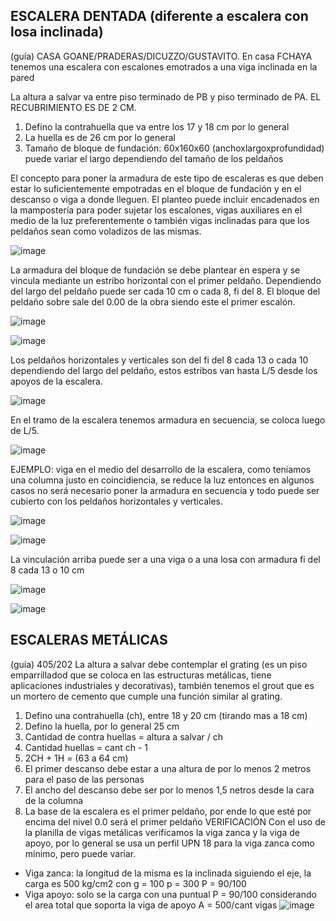 ## ESCALERA DENTADA (diferente a escalera con losa inclinada)
(guía) CASA GOANE/PRADERAS/DICUZZO/GUSTAVITO. En casa FCHAYA tenemos una escalera con escalones emotrados a una viga inclinada en la pared

La altura a salvar va entre piso terminado de PB y piso terminado de PA. EL RECUBRIMIENTO ES DE 2 CM.
 1. Defino la contrahuella que va entre los 17 y 18 cm por lo general
 2. La huella es de 26 cm por lo general
 3. Tamaño de bloque de fundación: 60x160x60 (anchoxlargoxprofundidad) puede variar el largo dependiendo del tamaño de los peldaños

El concepto para poner la armadura de este tipo de escaleras es que deben estar lo suficientemente empotradas en el bloque de fundación y en el descanso o viga a donde lleguen. El planteo puede incluir encadenados en la mampostería para poder sujetar los escalones, vigas auxiliares en el medio de la luz preferentemente o también vigas inclinadas para que los peldaños sean como voladizos de las mismas.

![image](https://github.com/miligalarza/FUNDAMENTA-ING/assets/143607366/52fcfdd3-a033-43fb-8293-eef7bc24a101)

La armadura del bloque de fundación se debe plantear en espera y se vincula mediante un estribo horizontal con el primer peldaño. Dependiendo del largo del peldaño puede ser cada 10 cm o cada 8, fi del 8. El bloque del peldaño sobre sale del 0.00 de la obra siendo este el primer escalón. 

![image](https://github.com/miligalarza/FUNDAMENTA-ING/assets/143607366/d9f3dfbb-6a59-4cdd-9f3c-66491312bc52)

![image](https://github.com/miligalarza/FUNDAMENTA-ING/assets/143607366/e5d9c056-454a-4ac4-98ae-cbd258eac402)

Los peldaños horizontales y verticales son del fi del 8 cada 13 o cada 10 dependiendo del largo del peldaño, estos estribos van hasta L/5 desde los apoyos de la escalera.

![image](https://github.com/miligalarza/FUNDAMENTA-ING/assets/143607366/48313409-12d2-4a38-8104-29eb4cbd1fd6)

En el tramo de la escalera tenemos armadura en secuencia, se coloca luego de L/5.

![image](https://github.com/miligalarza/FUNDAMENTA-ING/assets/143607366/b05055f6-308d-4665-995b-3a9b48bddd99)

EJEMPLO: viga en el medio del desarrollo de la escalera, como teniamos una columna justo en coincidiencia, se reduce la luz entonces en algunos casos no será necesario poner la armadura en secuencia y todo puede ser cubierto con los peldaños horizontales y verticales.

![image](https://github.com/miligalarza/FUNDAMENTA-ING/assets/143607366/5d380fe8-abde-43cd-b71e-4ec926da2b73)

![image](https://github.com/miligalarza/FUNDAMENTA-ING/assets/143607366/b48ce84a-c6f2-4386-8105-103d0bd62947)

La vinculación arriba puede ser a una viga o a una losa con armadura fi del 8 cada 13 o 10 cm

![image](https://github.com/miligalarza/FUNDAMENTA-ING/assets/143607366/9b3f28a7-f301-47fe-83a2-2fdf110694ee)

![image](https://github.com/miligalarza/FUNDAMENTA-ING/assets/143607366/9ae72f76-f2b1-4c7a-aafd-0e89930d9cf6)


## ESCALERAS METÁLICAS
(guía) 405/202
La altura a salvar debe contemplar el grating (es un piso emparrilladod que se coloca en las estructuras metálicas, tiene aplicaciones industriales y decorativas), también tenemos el grout que es un mortero de cemento que cumple una función similar al grating.
 1. Defino una contrahuella (ch), entre 18 y 20 cm (tirando mas a 18 cm)
 2. Defino la huella, por lo general 25 cm
 3. Cantidad de contra huellas = altura a salvar / ch
 4. Cantidad huellas = cant ch - 1
 5. 2CH + 1H = (63 a 64 cm)
 6. El primer descanso debe estar a una altura de por lo menos 2 metros para el paso de las personas
 7. El ancho del descanso debe ser por lo menos 1,5 netros desde la cara de la columna
 8. La base de la escalera es el primer peldaño, por ende lo que esté por encima del nivel 0.0 será el primer peldaño
VERIFICACIÓN
Con el uso de la planilla de vigas metálicas verificamos la viga zanca y la viga de apoyo, por lo general se usa un perfil UPN 18 para la viga zanca como mínimo, pero puede variar.
 - Viga zanca: la longitud de la misma es la inclinada siguiendo el eje, la carga es 500 kg/cm2 con g = 100 p = 300 P = 90/100
 - Viga apoyo: solo se la carga con una puntual P = 90/100 considerando el area total que soporta la viga de apoyo A = 500/cant vigas
![image](https://github.com/miligalarza/FUNDAMENTA-ING/assets/143607366/67aacd91-bc3e-4b34-9cd2-4c51c7b65e9c)
